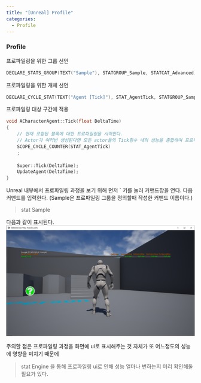 ```yaml
---
title: "[Unreal] Profile"
categories:
  - Profile
---
```


### Profile




프로파일링을 위한 그룹 선언
```c++
DECLARE_STATS_GROUP(TEXT("Sample"), STATGROUP_Sample, STATCAT_Advanced);
```

프로파일링을 위한 개체 선언
```c++
DECLARE_CYCLE_STAT(TEXT("Agent [Tick]"), STAT_AgentTick, STATGROUP_Sample);
```

프로파일링 대상 구간에 적용

```c++
void ACharacterAgent::Tick(float DeltaTime)
{
	// 현재 포함된 블록에 대한 프로파일링을 시작한다.
	// Actor가 여러번 생성된다면 모든 actor들의 Tick함수 내의 성능을 종합하여 프로파일링 한다.
	SCOPE_CYCLE_COUNTER(STAT_AgentTick)
	;

	Super::Tick(DeltaTime);
	UpdateAgent(DeltaTime);
}
```

Unreal 내부에서 프로파일링 과정을 보기 위해 먼저 ` 키를 눌러 커맨드창을 연다.
다음 커맨드를 입력한다. (Sample은 프로파일링 그룹을 정의할때 작성한 커맨드 이름이다.)
> stat Sample

다음과 같이 표시된다.
[![foo](https://github.com/insooneelife/insooneelife.github.io/blob/master/assets/images/unreal-profile-sample1.png)](https://flic.kr/p/dNiUYB)

주의할 점은 프로파일링 과정을 화면에 ui로 표시해주는 것 자체가 또 어느정도의 성능에 영향을 미치기 때문에
> stat Engine
을 통해 프로파일링 ui로 인해 성능 얼마나 변하는지 미리 확인해둘 필요가 있다.
